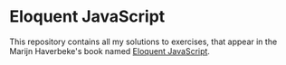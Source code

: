 # Eloquent JavaScript
This repository contains all my solutions to exercises, that appear in the Marijn Haverbeke's book named [Eloquent JavaScript](https://eloquentjavascript.net "3rd edition").